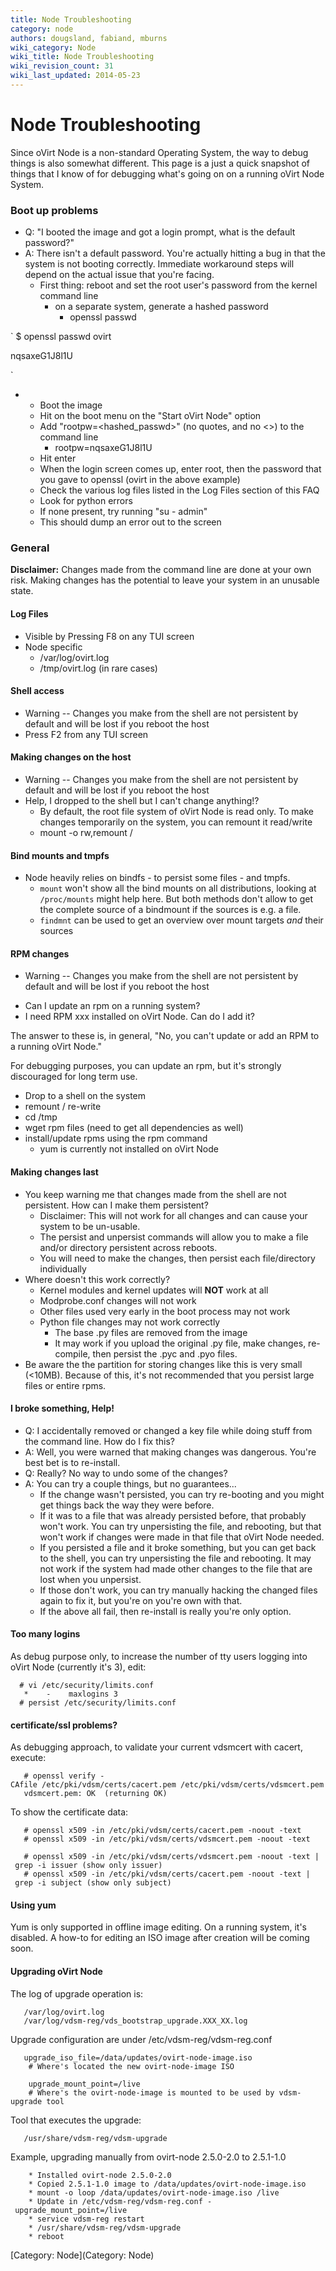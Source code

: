 ```yaml
---
title: Node Troubleshooting
category: node
authors: dougsland, fabiand, mburns
wiki_category: Node
wiki_title: Node Troubleshooting
wiki_revision_count: 31
wiki_last_updated: 2014-05-23
---
```


# Node Troubleshooting

Since oVirt Node is a non-standard Operating System, the way to debug things is also somewhat different. This page is a just a quick snapshot of things that I know of for debugging what's going on on a running oVirt Node System.

### Boot up problems

*   Q: "I booted the image and got a login prompt, what is the default password?"
*   A: There isn't a default password. You're actually hitting a bug in that the system is not booting correctly. Immediate workaround steps will depend on the actual issue that you're facing.
    -   First thing: reboot and set the root user's password from the kernel command line
        -   on a separate system, generate a hashed password
            -   openssl passwd

`
$ openssl passwd ovirt

nqsaxeG1J8l1U

`

*   -   Boot the image
    -   Hit <TAB> on the boot menu on the "Start oVirt Node" option
    -   Add "rootpw=<hashed_passwd>" (no quotes, and no <>) to the command line
        -   rootpw=nqsaxeG1J8l1U
    -   Hit enter
    -   When the login screen comes up, enter root, then the password that you gave to openssl (ovirt in the above example)
    -   Check the various log files listed in the Log Files section of this FAQ
    -   Look for python errors
    -   If none present, try running "su - admin"
    -   This should dump an error out to the screen

### General

**Disclaimer:** Changes made from the command line are done at your own risk. Making changes has the potential to leave your system in an unusable state.

#### Log Files

*   Visible by Pressing F8 on any TUI screen
*   Node specific
    -   /var/log/ovirt.log
    -   /tmp/ovirt.log (in rare cases)

#### Shell access

*   Warning -- Changes you make from the shell are not persistent by default and will be lost if you reboot the host
*   Press F2 from any TUI screen

#### Making changes on the host

*   Warning -- Changes you make from the shell are not persistent by default and will be lost if you reboot the host
*   Help, I dropped to the shell but I can't change anything!?
    -   By default, the root file system of oVirt Node is read only. To make changes temporarily on the system, you can remount it read/write
    -   mount -o rw,remount /

#### Bind mounts and tmpfs

*   Node heavily relies on bindfs - to persist some files - and tmpfs.
    -   `mount` won't show all the bind mounts on all distributions, looking at `/proc/mounts` might help here. But both methods don't allow to get the complete source of a bindmount if the sources is e.g. a file.
    -   `findmnt` can be used to get an overview over mount targets *and* their sources

#### RPM changes

*   Warning -- Changes you make from the shell are not persistent by default and will be lost if you reboot the host

<!-- -->

*   Can I update an rpm on a running system?
*   I need RPM xxx installed on oVirt Node. Can do I add it?

The answer to these is, in general, "No, you can't update or add an RPM to a running oVirt Node."

For debugging purposes, you can update an rpm, but it's strongly discouraged for long term use.

*   Drop to a shell on the system
*   remount / re-write
*   cd /tmp
*   wget rpm files (need to get all dependencies as well)
*   install/update rpms using the rpm command
    -   yum is currently not installed on oVirt Node

#### Making changes last

*   You keep warning me that changes made from the shell are not persistent. How can I make them persistent?
    -   Disclaimer: This will not work for all changes and can cause your system to be un-usable.
    -   The persist and unpersist commands will allow you to make a file and/or directory persistent across reboots.
    -   You will need to make the changes, then persist each file/directory individually
*   Where doesn't this work correctly?
    -   Kernel modules and kernel updates will **NOT** work at all
    -   Modprobe.conf changes will not work
    -   Other files used very early in the boot process may not work
    -   Python file changes may not work correctly
        -   The base .py files are removed from the image
        -   It may work if you upload the original .py file, make changes, re-compile, then persist the .pyc and .pyo files.
*   Be aware the the partition for storing changes like this is very small (<10MB). Because of this, it's not recommended that you persist large files or entire rpms.

#### I broke something, Help!

*   Q: I accidentally removed or changed a key file while doing stuff from the command line. How do I fix this?
*   A: Well, you were warned that making changes was dangerous. You're best bet is to re-install.
*   Q: Really? No way to undo some of the changes?
*   A: You can try a couple things, but no guarantees...
    -   If the change wasn't persisted, you can try re-booting and you might get things back the way they were before.
    -   If it was to a file that was already persisted before, that probably won't work. You can try unpersisting the file, and rebooting, but that won't work if changes were made in that file that oVirt Node needed.
    -   If you persisted a file and it broke something, but you can get back to the shell, you can try unpersisting the file and rebooting. It may not work if the system had made other changes to the file that are lost when you unpersist.
    -   If those don't work, you can try manually hacking the changed files again to fix it, but you're on you're own with that.
    -   If the above all fail, then re-install is really you're only option.

#### Too many logins

As debug purpose only, to increase the number of tty users logging into oVirt Node (currently it's 3), edit:

      # vi /etc/security/limits.conf
       *    -    maxlogins 3  
      # persist /etc/security/limits.conf

#### certificate/ssl problems?

As debugging approach, to validate your current vdsmcert with cacert, execute:

       # openssl verify -CAfile /etc/pki/vdsm/certs/cacert.pem /etc/pki/vdsm/certs/vdsmcert.pem
       vdsmcert.pem: OK  (returning OK) 

To show the certificate data:

       # openssl x509 -in /etc/pki/vdsm/certs/cacert.pem -noout -text
       # openssl x509 -in /etc/pki/vdsm/certs/vdsmcert.pem -noout -text 
       
       # openssl x509 -in /etc/pki/vdsm/certs/vdsmcert.pem -noout -text | grep -i issuer (show only issuer)
       # openssl x509 -in /etc/pki/vdsm/certs/cacert.pem -noout -text | grep -i subject (show only subject) 

#### Using yum

Yum is only supported in offline image editing. On a running system, it's disabled. A how-to for editing an ISO image after creation will be coming soon.

#### Upgrading oVirt Node

The log of upgrade operation is:

       /var/log/ovirt.log
       /var/log/vdsm-reg/vds_bootstrap_upgrade.XXX_XX.log

Upgrade configuration are under /etc/vdsm-reg/vdsm-reg.conf

       upgrade_iso_file=/data/updates/ovirt-node-image.iso
        # Where's located the new ovirt-node-image ISO

        upgrade_mount_point=/live
        # Where's the ovirt-node-image is mounted to be used by vdsm-upgrade tool

Tool that executes the upgrade:

       /usr/share/vdsm-reg/vdsm-upgrade

Example, upgrading manually from ovirt-node 2.5.0-2.0 to 2.5.1-1.0

        * Installed ovirt-node 2.5.0-2.0
        * Copied 2.5.1-1.0 image to /data/updates/ovirt-node-image.iso
        * mount -o loop /data/updates/ovirt-node-image.iso /live
        * Update in /etc/vdsm-reg/vdsm-reg.conf - upgrade_mount_point=/live
        * service vdsm-reg restart
        * /usr/share/vdsm-reg/vdsm-upgrade
        * reboot

[Category: Node](Category: Node)
